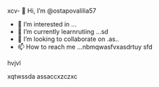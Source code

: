 xcv- 👋 Hi, I’m @ostapovalilia57
- 👀 I’m interested in ...
- 🌱 I’m currently learnrutiing ...sd
- 💞️ I’m looking to collaborate on .as..
- 📫 How to reach me ...nbmqwasfvxasdrtuy
sfd
<!---
ostapovalilia57/ostapovalilia57 is a ✨ special ✨ repository because its `README.md` (thxis file) appears on your GitHub profile.sadads
You can clickcnmb the Preview link to take a look at your changes.
--->hvjvl
xqtwssda
assaccxzczxc
